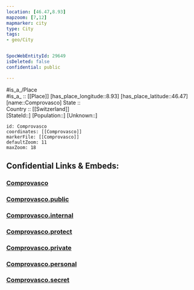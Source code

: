 ```yaml
---
location: [46.47,8.93] 
mapzoom: [7,12] 
mapmarker: city 
type: City
tags:
- geo/City


SpocWebEntityId: 29649
isDeleted: false
confidential: public

---
```

#is_a_/Place  
#is_a_ :: [[Place]] 
[has_place_longitude::8.93] 
[has_place_latitude::46.47] 
[name::Comprovasco] 
State ::  
Country :: [[Switzerland]]  
[StateId::] 
[Population::] 
[Unknown::] 


```leaflet
id: Comprovasco
coordinates: [[Comprovasco]] 
markerFile: [[Comprovasco]] 
defaultZoom: 11 
maxZoom: 18
```


## Confidential Links & Embeds: 

### [Comprovasco](/_Standards/Earth/Continent/Europe/Europe~Central/Switzerland/Switzerland~Cantons/Ticino/City/Comprovasco.md) 

### [Comprovasco.public](/_public/Earth/Continent/Europe/Europe~Central/Switzerland/Switzerland~Cantons/Ticino/City/Comprovasco.public.md) 

### [Comprovasco.internal](/_internal/Earth/Continent/Europe/Europe~Central/Switzerland/Switzerland~Cantons/Ticino/City/Comprovasco.internal.md) 

### [Comprovasco.protect](/_protect/Earth/Continent/Europe/Europe~Central/Switzerland/Switzerland~Cantons/Ticino/City/Comprovasco.protect.md) 

### [Comprovasco.private](/_private/Earth/Continent/Europe/Europe~Central/Switzerland/Switzerland~Cantons/Ticino/City/Comprovasco.private.md) 

### [Comprovasco.personal](/_personal/Earth/Continent/Europe/Europe~Central/Switzerland/Switzerland~Cantons/Ticino/City/Comprovasco.personal.md) 

### [Comprovasco.secret](/_secret/Earth/Continent/Europe/Europe~Central/Switzerland/Switzerland~Cantons/Ticino/City/Comprovasco.secret.md)

